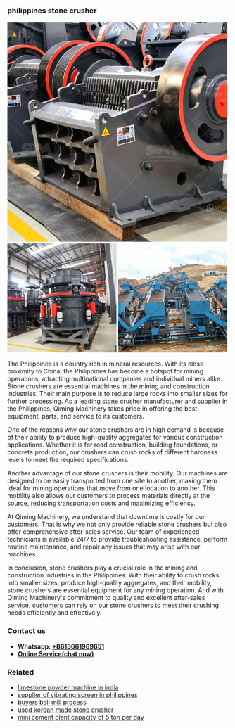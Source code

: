 <h3>philippines stone crusher</h3><img src='1702950283.jpg' alt=''><p>The Philippines is a country rich in mineral resources. With its close proximity to China, the Philippines has become a hotspot for mining operations, attracting multinational companies and individual miners alike. Stone crushers are essential machines in the mining and construction industries. Their main purpose is to reduce large rocks into smaller sizes for further processing. As a leading stone crusher manufacturer and supplier in the Philippines, Qiming Machinery takes pride in offering the best equipment, parts, and service to its customers.</p><p>One of the reasons why our stone crushers are in high demand is because of their ability to produce high-quality aggregates for various construction applications. Whether it is for road construction, building foundations, or concrete production, our crushers can crush rocks of different hardness levels to meet the required specifications.</p><p>Another advantage of our stone crushers is their mobility. Our machines are designed to be easily transported from one site to another, making them ideal for mining operations that move from one location to another. This mobility also allows our customers to process materials directly at the source, reducing transportation costs and maximizing efficiency.</p><p>At Qiming Machinery, we understand that downtime is costly for our customers. That is why we not only provide reliable stone crushers but also offer comprehensive after-sales service. Our team of experienced technicians is available 24/7 to provide troubleshooting assistance, perform routine maintenance, and repair any issues that may arise with our machines.</p><p>In conclusion, stone crushers play a crucial role in the mining and construction industries in the Philippines. With their ability to crush rocks into smaller sizes, produce high-quality aggregates, and their mobility, stone crushers are essential equipment for any mining operation. And with Qiming Machinery's commitment to quality and excellent after-sales service, customers can rely on our stone crushers to meet their crushing needs efficiently and effectively.</p><h3>Contact us</h3><ul><li><strong>Whatsapp:&nbsp;<a href="https://wa.me/8613661969651">+8613661969651</a></strong></li><li><a href="https://swt.shibang-china.com/?git&amp;zhl&amp;philippines stone crusher"><strong>Online Service(chat now)</strong></a></li></ul><h3>Related</h3><ul><li><a href='limestone powder machine in india.md'>limestone powder machine in india</a></li><li><a href='supplier of vibrating screen in philippines.md'>supplier of vibrating screen in philippines</a></li><li><a href='buyers ball mill process.md'>buyers ball mill process</a></li><li><a href='used korean made stone crusher.md'>used korean made stone crusher</a></li><li><a href='mini cement plant capacity of 5 ton per day.md'>mini cement plant capacity of 5 ton per day</a></li></ul>